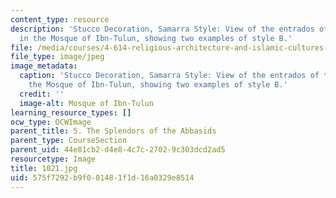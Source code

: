 ```yaml
---
content_type: resource
description: 'Stucco Decoration, Samarra Style: View of the entrados of two arches
  in the Mosque of Ibn-Tulun, showing two examples of style B.'
file: /media/courses/4-614-religious-architecture-and-islamic-cultures-fall-2002/575f7292b9f001481f1d16a0329e8514_1021.jpg
file_type: image/jpeg
image_metadata:
  caption: 'Stucco Decoration, Samarra Style: View of the entrados of two arches in
    the Mosque of Ibn-Tulun, showing two examples of style B.'
  credit: ''
  image-alt: Mosque of Ibn-Tulun
learning_resource_types: []
ocw_type: OCWImage
parent_title: 5. The Splendors of the Abbasids
parent_type: CourseSection
parent_uid: 44e81cb2-d4e8-4c7c-2702-9c303dcd2ad5
resourcetype: Image
title: 1021.jpg
uid: 575f7292-b9f0-0148-1f1d-16a0329e8514
---
```

